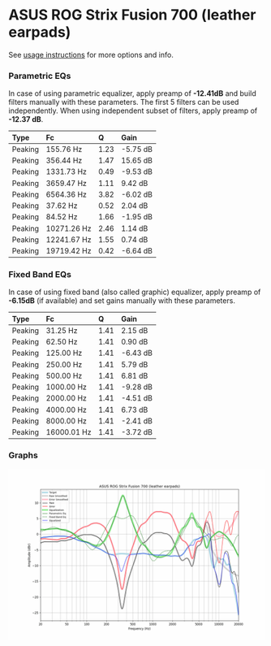 # ASUS ROG Strix Fusion 700 (leather earpads)
See [usage instructions](https://github.com/jaakkopasanen/AutoEq#usage) for more options and info.

### Parametric EQs
In case of using parametric equalizer, apply preamp of **-12.41dB** and build filters manually
with these parameters. The first 5 filters can be used independently.
When using independent subset of filters, apply preamp of **-12.37 dB**.

| Type    | Fc          |    Q | Gain     |
|:--------|:------------|:-----|:---------|
| Peaking | 155.76 Hz   | 1.23 | -5.75 dB |
| Peaking | 356.44 Hz   | 1.47 | 15.65 dB |
| Peaking | 1331.73 Hz  | 0.49 | -9.53 dB |
| Peaking | 3659.47 Hz  | 1.11 | 9.42 dB  |
| Peaking | 6564.36 Hz  | 3.82 | -6.02 dB |
| Peaking | 37.62 Hz    | 0.52 | 2.04 dB  |
| Peaking | 84.52 Hz    | 1.66 | -1.95 dB |
| Peaking | 10271.26 Hz | 2.46 | 1.14 dB  |
| Peaking | 12241.67 Hz | 1.55 | 0.74 dB  |
| Peaking | 19719.42 Hz | 0.42 | -6.64 dB |

### Fixed Band EQs
In case of using fixed band (also called graphic) equalizer, apply preamp of **-6.15dB**
(if available) and set gains manually with these parameters.

| Type    | Fc          |    Q | Gain     |
|:--------|:------------|:-----|:---------|
| Peaking | 31.25 Hz    | 1.41 | 2.15 dB  |
| Peaking | 62.50 Hz    | 1.41 | 0.90 dB  |
| Peaking | 125.00 Hz   | 1.41 | -6.43 dB |
| Peaking | 250.00 Hz   | 1.41 | 5.79 dB  |
| Peaking | 500.00 Hz   | 1.41 | 6.81 dB  |
| Peaking | 1000.00 Hz  | 1.41 | -9.28 dB |
| Peaking | 2000.00 Hz  | 1.41 | -4.51 dB |
| Peaking | 4000.00 Hz  | 1.41 | 6.73 dB  |
| Peaking | 8000.00 Hz  | 1.41 | -2.41 dB |
| Peaking | 16000.01 Hz | 1.41 | -3.72 dB |

### Graphs
![](./ASUS%20ROG%20Strix%20Fusion%20700%20(leather%20earpads).png)